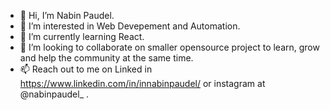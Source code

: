 - 👋 Hi, I’m Nabin Paudel.
- 👀 I’m interested in Web Devepement and Automation.
- 🌱 I’m currently learning React.
- 💞️ I’m looking to collaborate on smaller opensource project to learn, grow and help the community at the same time.
- 📫 Reach out to me on Linked in https://www.linkedin.com/in/innabinpaudel/ or instagram at @nabinpaudel_  .

<!---
nabinpaudel-np/nabinpaudel-np is a ✨ special ✨ repository because its `README.md` (this file) appears on your GitHub profile.
You can click the Preview link to take a look at your changes.
--->

